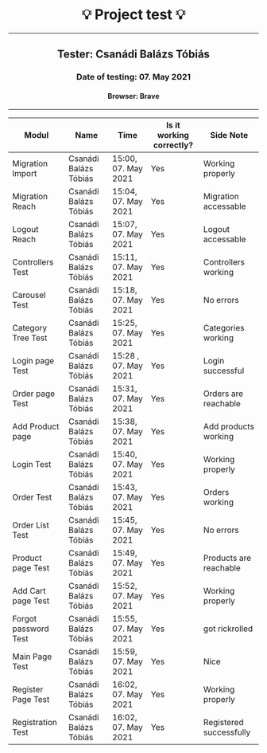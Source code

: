 <h1 align= "center">💡️ Project test 💡️</h1>
<hr>
<h2 align= "center"> Tester: Csanádi Balázs Tóbiás </h2>
<h3 align= "center"> Date of testing: 07. May 2021 </h3>
<h4 align= "center"> Browser: Brave  </h3>
<hr>

| Modul | Name | Time | Is it working correctly? | Side Note |
|-------|------|------|--------------------------|-----------|
| Migration Import| Csanádi Balázs Tóbiás | 15:00, 07. May 2021| Yes | Working properly |
| Migration Reach| Csanádi Balázs Tóbiás |15:04, 07. May 2021 | Yes | Migration accessable |
| Logout Reach | Csanádi Balázs Tóbiás | 15:07, 07. May 2021 | Yes | Logout accessable |
| Controllers Test | Csanádi Balázs Tóbiás | 15:11, 07. May 2021 | Yes | Controllers working |
| Carousel Test | Csanádi Balázs Tóbiás | 15:18, 07. May 2021 | Yes | No errors |
|  Category Tree Test | Csanádi Balázs Tóbiás | 15:25, 07. May 2021 | Yes | Categories working |
| Login page Test | Csanádi Balázs Tóbiás | 15:28 , 07. May 2021| Yes | Login successful |
| Order page Test | Csanádi Balázs Tóbiás | 15:31, 07. May 2021 | Yes | Orders are reachable |
| Add Product page | Csanádi Balázs Tóbiás | 15:38, 07. May 2021 | Yes | Add products working |
| Login Test | Csanádi Balázs Tóbiás | 15:40, 07. May 2021 | Yes | Working properly |
| Order Test | Csanádi Balázs Tóbiás | 15:43, 07. May 2021 | Yes | Orders working |
| Order List Test | Csanádi Balázs Tóbiás | 15:45, 07. May 2021 | Yes | No errors |
| Product page Test | Csanádi Balázs Tóbiás | 15:49, 07. May 2021 | Yes | Products are reachable |
| Add Cart page Test | Csanádi Balázs Tóbiás | 15:52, 07. May 2021 | Yes | Working properly |
| Forgot password Test | Csanádi Balázs Tóbiás | 15:55, 07. May 2021 | Yes | got rickrolled |
| Main Page Test | Csanádi Balázs Tóbiás | 15:59, 07. May 2021 | Yes | Nice |
| Register Page Test | Csanádi Balázs Tóbiás | 16:02, 07. May 2021 | Yes | Working properly |
| Registration Test | Csanádi Balázs Tóbiás | 16:02, 07. May 2021 | Yes | Registered successfully |